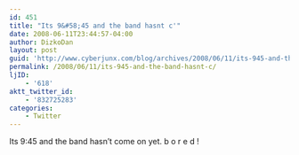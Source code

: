 ```yaml
---
id: 451
title: "Its 9&#58;45 and the band hasnt c'"
date: 2008-06-11T23:44:57-04:00
author: DizkoDan
layout: post
guid: 'http://www.cyberjunx.com/blog/archives/2008/06/11/its-945-and-the-band-hasnt-c/'
permalink: /2008/06/11/its-945-and-the-band-hasnt-c/
ljID:
    - '618'
aktt_twitter_id:
    - '832725283'
categories:
    - Twitter
---
```


Its 9:45 and the band hasn’t come on yet. b o r e d !